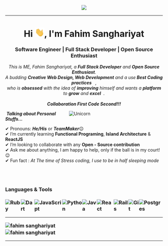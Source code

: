 <p align="center">
  <img src="https://github.com/thompsonemerson/thompsonemerson/raw/master/cover-thompson.png" height="200"/>
</p>
<hr>
<h1 align="center">Hi <img src="https://raw.githubusercontent.com/ABSphreak/ABSphreak/master/gifs/Hi.gif" width="30px">, I'm Fahim Sanghariyat</h1>
<h3 align="center">Software Engineer | Full Stack Developer | Open Source Enthusiast</h3>
<p align="center">
</p>
</p>



<p align="center">
  <em>
    This is ME, Fahim Sanghariyat, a <b>Full Stack Developer</b> and <b>Open Source Enthusiast</b>. <br>
    A budding <b>Creative Web Design, Web Development</b> and a use<b> Best Coding practices</b>&nbsp; &nbsp,<br>who is <b>obsessed</b>
    with the idea of <b>improving</b> himself and wants a <b>platform</b> to 
    <b>grow</b> and 
    <b>excel</b> &nbsp.
  </em> 
    <br><br>
   <b><i>Collaboration First Code Second!!!</i></b> <br>
</p>

<img align="right" width=300px alt="Unicorn" src="https://media.giphy.com/media/3ohs4BSacFKI7A717y/giphy.gif" />

&nbsp;***Talking about Personal Stuffs...***

✔ Pronouns: ***He/His*** or ***TeamMaker***😉 <br>
✔ I’m currently learning **Functional Programing**, **Island Architecture** & **ReactJS**<br>
✔ I’m looking to collaborate with any **Open - Source contribution**<br>
✔ Ask me about anything, I am happy to help, only if the ball is in my court!😉<br>
✔ Fun fact : *At The time of Stress coding, I use to be in half sleeping mode*<br><br><br><br>
 
<h3>Languages & Tools<h3>
<p align="left">
  <div style="display: flex;">
  <img alt="Ruby" src="https://img.shields.io/badge/ruby-%23CC342D.svg?&style=for-the-badge&logo=ruby&logoColor=white"/>
  <img alt="Dart" src="https://img.shields.io/badge/dart-%230175C2.svg?&style=for-the-badge&logo=dart&logoColor=white"/>
  <img alt="JavaScript" src="https://img.shields.io/badge/javascript%20-%23323330.svg?&style=for-the-badge&logo=javascript&logoColor=%23F7DF1E"/>
  <img alt="Python" src="https://img.shields.io/badge/python%20-%2314354C.svg?&style=for-the-badge&logo=python&logoColor=white"/>
  <img alt="Java" src="https://img.shields.io/badge/java-%23ED8B00.svg?&style=for-the-badge&logo=java&logoColor=white"/>
  <img alt="React" src="https://img.shields.io/badge/react%20-%2320232a.svg?&style=for-the-badge&logo=react&logoColor=%2361DAFB"/>
  <img alt="Rails" src="https://img.shields.io/badge/rails%20-%23CC0000.svg?&style=for-the-badge&logo=ruby-on-rails&logoColor=white"/>
  <img alt="Git" src="https://img.shields.io/badge/git%20-%23F05033.svg?&style=for-the-badge&logo=git&logoColor=white"/>
  <img alt="Postgres" src ="https://img.shields.io/badge/postgres-%23316192.svg?&style=for-the-badge&logo=postgresql&logoColor=white"/>
</div>
  <hr>
<p><img align="left" width="360" src="https://github-readme-stats.vercel.app/api?username=fahim9898&show_icons=true&theme=gotham" alt="fahim sanghariyat" /></p>

<p>&nbsp;<img align="center" width="360" src="https://github-readme-stats.vercel.app/api/top-langs/?username=fahim9898&theme=gotham&layout=compact" alt="fahim sanghariyat" width="410" /></p>

<hr>


